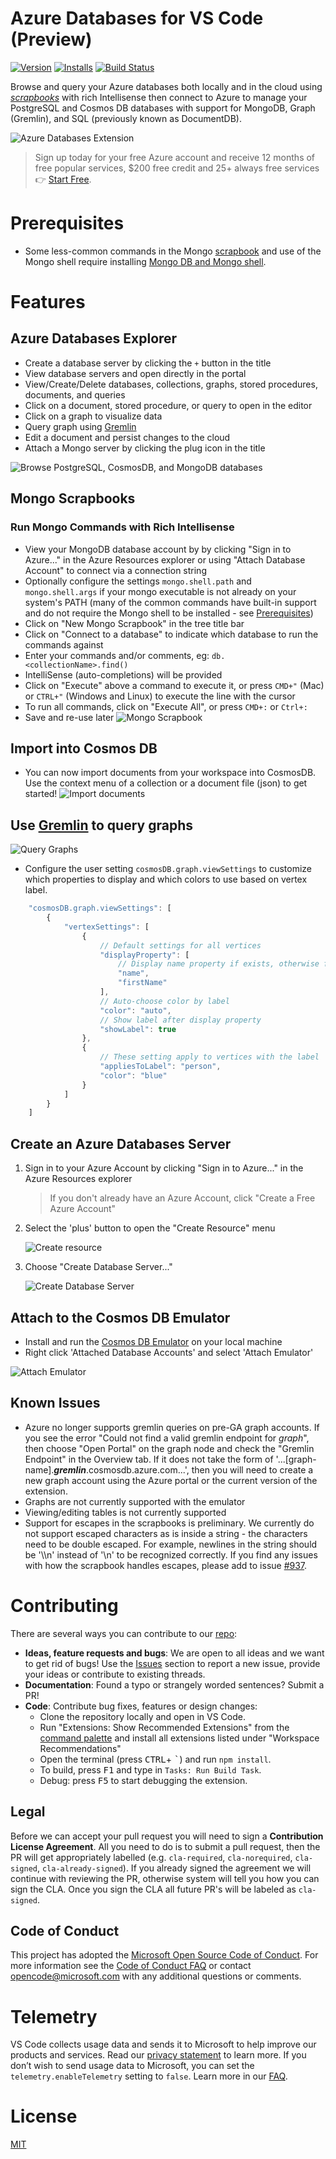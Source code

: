 
# Azure Databases for VS Code (Preview)

<!-- region exclude-from-marketplace -->

[![Version](https://vsmarketplacebadge.apphb.com/version/ms-azuretools.vscode-cosmosdb.svg)](https://marketplace.visualstudio.com/items?itemName=ms-azuretools.vscode-cosmosdb) [![Installs](https://vsmarketplacebadge.apphb.com/installs-short/ms-azuretools.vscode-cosmosdb.svg)](https://marketplace.visualstudio.com/items?itemName=ms-azuretools.vscode-cosmosdb) [![Build Status](https://dev.azure.com/ms-azuretools/AzCode/_apis/build/status/vscode-cosmosdb)](https://dev.azure.com/ms-azuretools/AzCode/_build/latest?definitionId=7)

<!-- endregion exclude-from-marketplace -->

Browse and query your Azure databases both locally and in the cloud using [_scrapbooks_](#mongo-scrapbooks) with rich Intellisense then connect to Azure to manage your PostgreSQL and Cosmos DB databases with support for MongoDB, Graph (Gremlin), and SQL (previously known as DocumentDB).

![Azure Databases Extension](resources/readme/overview.png)

> Sign up today for your free Azure account and receive 12 months of free popular services, $200 free credit and 25+ always free services 👉 [Start Free](https://azure.microsoft.com/free/open-source).

# Prerequisites

- Some less-common commands in the Mongo [scrapbook](#mongo-scrapbooks) and use of the Mongo shell require installing [Mongo DB and Mongo shell](https://docs.mongodb.com/manual/installation/).

# Features

## Azure Databases Explorer

- Create a database server by clicking the `+` button in the title
- View database servers and open directly in the portal
- View/Create/Delete databases, collections, graphs, stored procedures, documents, and queries
- Click on a document, stored procedure, or query to open in the editor
- Click on a graph to visualize data
- Query graph using [Gremlin](https://docs.microsoft.com/azure/cosmos-db/gremlin-support)
- Edit a document and persist changes to the cloud
- Attach a Mongo server by clicking the plug icon in the title

![Browse PostgreSQL, CosmosDB, and MongoDB databases](resources/readme/explorer.png)

## Mongo Scrapbooks
### Run Mongo Commands with Rich Intellisense

- View your MongoDB database account by by clicking "Sign in to Azure..." in the Azure Resources explorer or using "Attach Database Account" to connect via a connection string
- Optionally configure the settings `mongo.shell.path` and `mongo.shell.args` if your mongo executable is not already on your system's PATH (many of the common commands have built-in support and do not require the Mongo shell to be installed - see [Prerequisites](#prerequisites))
- Click on "New Mongo Scrapbook" in the tree title bar
- Click on "Connect to a database" to indicate which database to run the commands against
- Enter your commands and/or comments, eg: `db.<collectionName>.find()`
- IntelliSense (auto-completions) will be provided
- Click on "Execute" above a command to execute it, or press `CMD+"` (Mac) or `CTRL+"` (Windows and Linux) to execute the line with the cursor
- To run all commands, click on "Execute All", or press `CMD+:` or `Ctrl+:`
- Save and re-use later
![Mongo Scrapbook](resources/readme/Scrapbook.gif)

## Import into Cosmos DB

- You can now import documents from your workspace into CosmosDB. Use the context menu of a collection or a document file (json) to get started!
![Import documents](resources/readme/import_documents.gif)

## Use [Gremlin](https://docs.microsoft.com/azure/cosmos-db/gremlin-support) to query graphs

![Query Graphs](resources/readme/Graph.gif)

- <a name="graphSettings"></a>Configure the user setting `cosmosDB.graph.viewSettings` to customize which properties to display and which colors to use based on vertex label.
```javascript
    "cosmosDB.graph.viewSettings": [
        {
            "vertexSettings": [
                {
                    // Default settings for all vertices
                    "displayProperty": [
                        // Display name property if exists, otherwise firstName if it exists, otherwise ID
                        "name",
                        "firstName"
                    ],
                    // Auto-choose color by label
                    "color": "auto",
                    // Show label after display property
                    "showLabel": true
                },
                {
                    // These setting apply to vertices with the label 'person'
                    "appliesToLabel": "person",
                    "color": "blue"
                }
            ]
        }
    ]
```

## Create an Azure Databases Server

1. Sign in to your Azure Account by clicking "Sign in to Azure..." in the Azure Resources explorer
    >  If you don't already have an Azure Account, click "Create a Free Azure Account"
1. Select the 'plus' button to open the "Create Resource" menu

    ![Create resource](resources/readme/createResource.png)

1. Choose "Create Database Server..."

    ![Create Database Server](resources/readme/createDatabaseServer.png)

## Attach to the Cosmos DB Emulator

* Install and run the [Cosmos DB Emulator](https://docs.microsoft.com/azure/cosmos-db/local-emulator) on your local machine
* Right click 'Attached Database Accounts' and select 'Attach Emulator'

![Attach Emulator](resources/readme/attachEmulator.png)

## Known Issues

- Azure no longer supports gremlin queries on pre-GA graph accounts. If you see the error "Could not find a valid gremlin endpoint for *graph*", then choose "Open Portal" on the graph node and check the "Gremlin Endpoint" in the Overview tab. If it does not take the form of '...[graph-name].***gremlin***.cosmosdb.azure.com...', then you will need to create a new graph account using the Azure portal or the current version of the extension.
- Graphs are not currently supported with the emulator
- Viewing/editing tables is not currently supported
- Support for escapes in the scrapbooks is preliminary. We currently do not support escaped characters as is inside a string - the characters need to be double escaped. For example, newlines in the string should be  '\\\\n' instead of '\\n' to be recognized correctly. If you find any issues with how the scrapbook handles escapes, please add to issue [#937](https://github.com/Microsoft/vscode-cosmosdb/issues/937).

<!-- region exclude-from-marketplace -->

# Contributing
There are several ways you can contribute to our [repo](https://github.com/Microsoft/vscode-cosmosdb):

* **Ideas, feature requests and bugs**: We are open to all ideas and we want to get rid of bugs! Use the [Issues](https://github.com/Microsoft/vscode-cosmosdb/issues) section to report a new issue, provide your ideas or contribute to existing threads.
* **Documentation**: Found a typo or strangely worded sentences? Submit a PR!
* **Code**: Contribute bug fixes, features or design changes:
  * Clone the repository locally and open in VS Code.
  * Run "Extensions: Show Recommended Extensions" from the [command palette](https://code.visualstudio.com/docs/getstarted/userinterface#_command-palette) and install all extensions listed under "Workspace Recommendations"
  * Open the terminal (press <kbd>CTRL</kbd>+ <kbd>\`</kbd>) and run `npm install`.
  * To build, press <kbd>F1</kbd> and type in `Tasks: Run Build Task`.
  * Debug: press <kbd>F5</kbd> to start debugging the extension.

## Legal
Before we can accept your pull request you will need to sign a **Contribution License Agreement**. All you need to do is to submit a pull request, then the PR will get appropriately labelled (e.g. `cla-required`, `cla-norequired`, `cla-signed`, `cla-already-signed`). If you already signed the agreement we will continue with reviewing the PR, otherwise system will tell you how you can sign the CLA. Once you sign the CLA all future PR's will be labeled as `cla-signed`.

## Code of Conduct
This project has adopted the [Microsoft Open Source Code of Conduct](https://opensource.microsoft.com/codeofconduct/). For more information see the [Code of Conduct FAQ](https://opensource.microsoft.com/codeofconduct/faq/) or contact [opencode@microsoft.com](mailto:opencode@microsoft.com) with any additional questions or comments.

<!-- endregion exclude-from-marketplace -->

# Telemetry
VS Code collects usage data and sends it to Microsoft to help improve our products and services. Read our [privacy statement](https://go.microsoft.com/fwlink/?LinkID=528096&clcid=0x409) to learn more. If you don’t wish to send usage data to Microsoft, you can set the `telemetry.enableTelemetry` setting to `false`. Learn more in our [FAQ](https://code.visualstudio.com/docs/supporting/faq#_how-to-disable-telemetry-reporting).

# License
[MIT](LICENSE.md)
